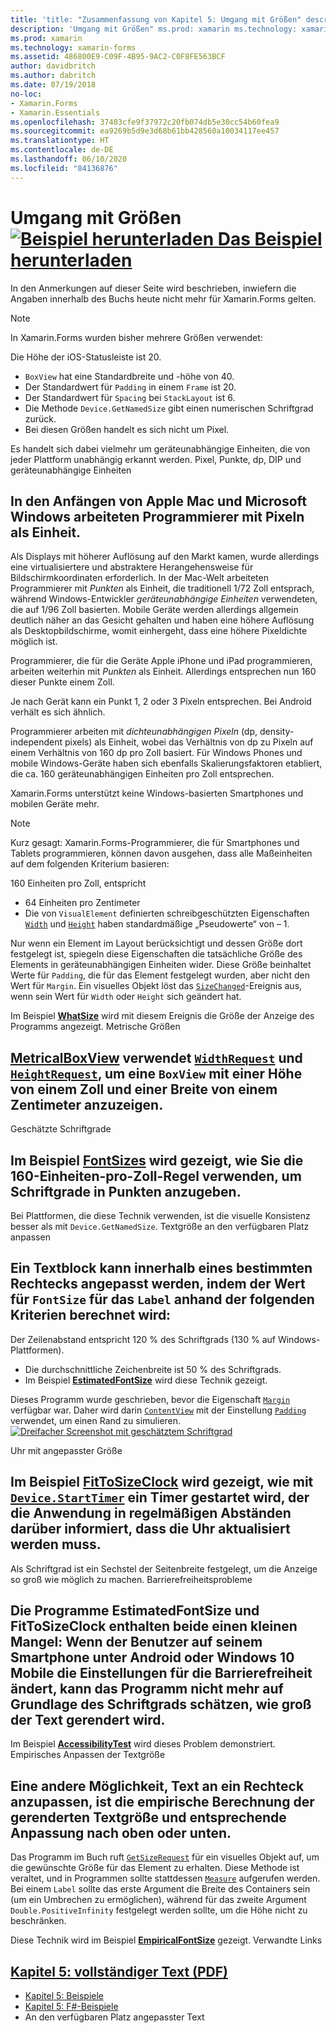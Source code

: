 ```yaml
---
title: 'title: "Zusammenfassung von Kapitel 5: Umgang mit Größen" description: "Erstellen von mobilen Apps mit Xamarin.Forms: Zusammenfassung von Kapitel 5:'
description: 'Umgang mit Größen" ms.prod: xamarin ms.technology: xamarin-forms ms.assetid: 486800E9-C09F-4B95-9AC2-C0F8FE563BCF author: davidbritch ms.author: dabritch ms.date: 07/19/2018 no-loc: [Xamarin.Forms, Xamarin.Essentials] Zusammenfassung von Kapitel 5:'
ms.prod: xamarin
ms.technology: xamarin-forms
ms.assetid: 486800E9-C09F-4B95-9AC2-C0F8FE563BCF
author: davidbritch
ms.author: dabritch
ms.date: 07/19/2018
no-loc:
- Xamarin.Forms
- Xamarin.Essentials
ms.openlocfilehash: 37403cfe9f37972c20fb074db5e30cc54b60fea9
ms.sourcegitcommit: ea9269b5d9e3d68b61bb428560a10034117ee457
ms.translationtype: HT
ms.contentlocale: de-DE
ms.lasthandoff: 06/10/2020
ms.locfileid: "84136876"
---
```

# <a name="summary-of-chapter-5-dealing-with-sizes"></a>Umgang mit Größen [![Beispiel herunterladen](~/media/shared/download.png) Das Beispiel herunterladen](https://github.com/xamarin/xamarin-forms-book-samples/tree/master/Chapter05)

In den Anmerkungen auf dieser Seite wird beschrieben, inwiefern die Angaben innerhalb des Buchs heute nicht mehr für Xamarin.Forms gelten.

> [!NOTE]
> In Xamarin.Forms wurden bisher mehrere Größen verwendet:

Die Höhe der iOS-Statusleiste ist 20.

- `BoxView` hat eine Standardbreite und -höhe von 40.
- Der Standardwert für `Padding` in einem `Frame` ist 20.
- Der Standardwert für `Spacing` bei `StackLayout` ist 6.
- Die Methode `Device.GetNamedSize` gibt einen numerischen Schriftgrad zurück.
- Bei diesen Größen handelt es sich nicht um Pixel.

Es handelt sich dabei vielmehr um geräteunabhängige Einheiten, die von jeder Plattform unabhängig erkannt werden. Pixel, Punkte, dp, DIP und geräteunabhängige Einheiten

## <a name="pixels-points-dps-dips-and-dius"></a>In den Anfängen von Apple Mac und Microsoft Windows arbeiteten Programmierer mit Pixeln als Einheit.

Als Displays mit höherer Auflösung auf den Markt kamen, wurde allerdings eine virtualisiertere und abstraktere Herangehensweise für Bildschirmkoordinaten erforderlich. In der Mac-Welt arbeiteten Programmierer mit *Punkten* als Einheit, die traditionell 1/72 Zoll entsprach, während Windows-Entwickler *geräteunabhängige Einheiten* verwendeten, die auf 1/96 Zoll basierten. Mobile Geräte werden allerdings allgemein deutlich näher an das Gesicht gehalten und haben eine höhere Auflösung als Desktopbildschirme, womit einhergeht, dass eine höhere Pixeldichte möglich ist.

Programmierer, die für die Geräte Apple iPhone und iPad programmieren, arbeiten weiterhin mit *Punkten* als Einheit. Allerdings entsprechen nun 160 dieser Punkte einem Zoll.

Je nach Gerät kann ein Punkt 1, 2 oder 3 Pixeln entsprechen. Bei Android verhält es sich ähnlich.

Programmierer arbeiten mit *dichteunabhängigen Pixeln* (dp, density-independent pixels) als Einheit, wobei das Verhältnis von dp zu Pixeln auf einem Verhältnis von 160 dp pro Zoll basiert. Für Windows Phones und mobile Windows-Geräte haben sich ebenfalls Skalierungsfaktoren etabliert, die ca. 160 geräteunabhängigen Einheiten pro Zoll entsprechen.

Xamarin.Forms unterstützt keine Windows-basierten Smartphones und mobilen Geräte mehr.

> [!NOTE]
> Kurz gesagt: Xamarin.Forms-Programmierer, die für Smartphones und Tablets programmieren, können davon ausgehen, dass alle Maßeinheiten auf dem folgenden Kriterium basieren:

160 Einheiten pro Zoll, entspricht

- 64 Einheiten pro Zentimeter
- Die von `VisualElement` definierten schreibgeschützten Eigenschaften [`Width`](xref:Xamarin.Forms.VisualElement.Width) und [`Height`](xref:Xamarin.Forms.VisualElement.Height) haben standardmäßige „Pseudowerte“ von &ndash; 1.

Nur wenn ein Element im Layout berücksichtigt und dessen Größe dort festgelegt ist, spiegeln diese Eigenschaften die tatsächliche Größe des Elements in geräteunabhängigen Einheiten wider. Diese Größe beinhaltet Werte für `Padding`, die für das Element festgelegt wurden, aber nicht den Wert für `Margin`. Ein visuelles Objekt löst das [`SizeChanged`](xref:Xamarin.Forms.VisualElement.SizeChanged)-Ereignis aus, wenn sein Wert für `Width` oder `Height` sich geändert hat.

Im Beispiel [**WhatSize**](https://github.com/xamarin/xamarin-forms-book-samples/tree/master/Chapter05/WhatSize) wird mit diesem Ereignis die Größe der Anzeige des Programms angezeigt. Metrische Größen

## <a name="metrical-sizes"></a>[**MetricalBoxView**](https://github.com/xamarin/xamarin-forms-book-samples/tree/master/Chapter05/MetricalBoxView) verwendet [`WidthRequest`](xref:Xamarin.Forms.VisualElement.WidthRequest) und [`HeightRequest`](xref:Xamarin.Forms.VisualElement.HeightRequest), um eine `BoxView` mit einer Höhe von einem Zoll und einer Breite von einem Zentimeter anzuzeigen.

Geschätzte Schriftgrade

## <a name="estimated-font-sizes"></a>Im Beispiel [**FontSizes**](https://github.com/xamarin/xamarin-forms-book-samples/tree/master/Chapter05/FontSizes) wird gezeigt, wie Sie die 160-Einheiten-pro-Zoll-Regel verwenden, um Schriftgrade in Punkten anzugeben.

Bei Plattformen, die diese Technik verwenden, ist die visuelle Konsistenz besser als mit `Device.GetNamedSize`. Textgröße an den verfügbaren Platz anpassen

## <a name="fitting-text-to-available-size"></a>Ein Textblock kann innerhalb eines bestimmten Rechtecks angepasst werden, indem der Wert für `FontSize` für das `Label` anhand der folgenden Kriterien berechnet wird:

Der Zeilenabstand entspricht 120 % des Schriftgrads (130 % auf Windows-Plattformen).

- Die durchschnittliche Zeichenbreite ist 50 % des Schriftgrads.
- Im Beispiel [**EstimatedFontSize**](https://github.com/xamarin/xamarin-forms-book-samples/tree/master/Chapter05/EstimatedFontSize) wird diese Technik gezeigt.

Dieses Programm wurde geschrieben, bevor die Eigenschaft [`Margin`](xref:Xamarin.Forms.View.Margin) verfügbar war. Daher wird darin [`ContentView`](xref:Xamarin.Forms.ContentView) mit der Einstellung [`Padding`](xref:Xamarin.Forms.Layout.Padding) verwendet, um einen Rand zu simulieren. [![Dreifacher Screenshot mit geschätztem Schriftgrad](images/ch05fg07-small.png "An den verfügbaren Platz angepasster Text")](images/ch05fg07-large.png#lightbox "An den verfügbaren Platz angepasster Text")

Uhr mit angepasster Größe

## <a name="a-fit-to-size-clock"></a>Im Beispiel [**FitToSizeClock**](https://github.com/xamarin/xamarin-forms-book-samples/tree/master/Chapter05/FitToSizeClock) wird gezeigt, wie mit [`Device.StartTimer`](xref:Xamarin.Forms.Device.StartTimer(System.TimeSpan,System.Func{System.Boolean})) ein Timer gestartet wird, der die Anwendung in regelmäßigen Abständen darüber informiert, dass die Uhr aktualisiert werden muss.

Als Schriftgrad ist ein Sechstel der Seitenbreite festgelegt, um die Anzeige so groß wie möglich zu machen. Barrierefreiheitsprobleme

## <a name="accessibility-issues"></a>Die Programme **EstimatedFontSize** und **FitToSizeClock** enthalten beide einen kleinen Mangel: Wenn der Benutzer auf seinem Smartphone unter Android oder Windows 10 Mobile die Einstellungen für die Barrierefreiheit ändert, kann das Programm nicht mehr auf Grundlage des Schriftgrads schätzen, wie groß der Text gerendert wird.

Im Beispiel [**AccessibilityTest**](https://github.com/xamarin/xamarin-forms-book-samples/tree/master/Chapter05/AccessibilityTest) wird dieses Problem demonstriert. Empirisches Anpassen der Textgröße

## <a name="empirically-fitting-text"></a>Eine andere Möglichkeit, Text an ein Rechteck anzupassen, ist die empirische Berechnung der gerenderten Textgröße und entsprechende Anpassung nach oben oder unten.

Das Programm im Buch ruft [`GetSizeRequest`](xref:Xamarin.Forms.VisualElement.GetSizeRequest(System.Double,System.Double)) für ein visuelles Objekt auf, um die gewünschte Größe für das Element zu erhalten. Diese Methode ist veraltet, und in Programmen sollte stattdessen [`Measure`](xref:Xamarin.Forms.VisualElement.Measure(System.Double,System.Double,Xamarin.Forms.MeasureFlags)) aufgerufen werden. Bei einem `Label` sollte das erste Argument die Breite des Containers sein (um ein Umbrechen zu ermöglichen), während für das zweite Argument `Double.PositiveInfinity` festgelegt werden sollte, um die Höhe nicht zu beschränken.

Diese Technik wird im Beispiel [**EmpiricalFontSize**](https://github.com/xamarin/xamarin-forms-book-samples/tree/master/Chapter05/EmpiricalFontSize) gezeigt. Verwandte Links

## <a name="related-links"></a>[Kapitel 5: vollständiger Text (PDF)](https://download.xamarin.com/developer/xamarin-forms-book/XamarinFormsBook-Ch05-Apr2016.pdf)

- [Kapitel 5: Beispiele](https://github.com/xamarin/xamarin-forms-book-samples/tree/master/Chapter05)
- [Kapitel 5: F#-Beispiele](https://github.com/xamarin/xamarin-forms-book-samples/tree/master/Chapter05/FS)
- An den verfügbaren Platz angepasster Text
